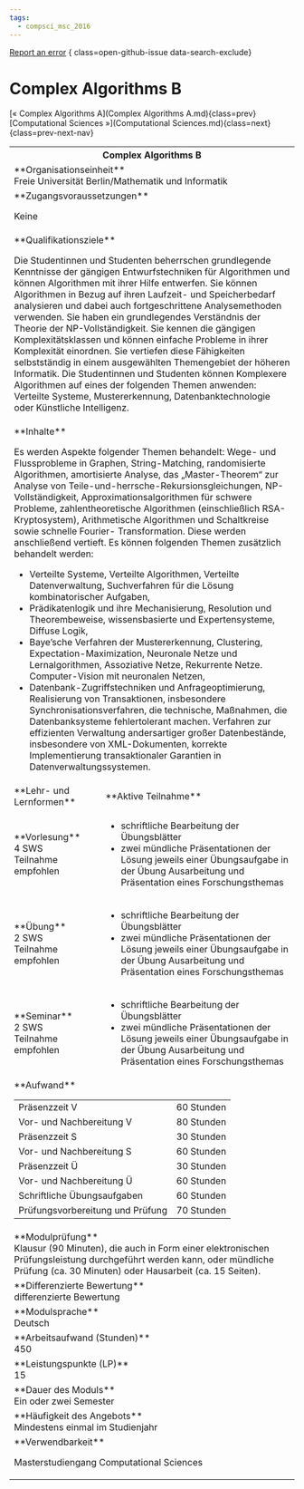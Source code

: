 ```yaml
---
tags:
  - compsci_msc_2016
---
```

[Report an error](https://github.com/SGSSGene/FUB-SUP/issues/new?title=Error%20in%20%22Complex%20Algorithms%20B%22&body=There%20seems%20to%20be%20an%20error%20in%20module%20%22Complex%20Algorithms%20B%22%2E%0A%0A%3CDescribe%20here%20a%20slightly%20more%20detailed%20description%20of%20what%20is%20wrong%3E&labels=bug)
{ class=open-github-issue data-search-exclude}

# Complex Algorithms B

[« Complex Algorithms A](Complex Algorithms A.md){class=prev}
[Computational Sciences »](Computational Sciences.md){class=next}
{class=prev-next-nav}

<table markdown id="moduledesc">
<tr markdown class="moduledesc_head"><th colspan="2">Complex Algorithms B </th></tr>
<tr markdown><td colspan="2">**Organisationseinheit**   <br>Freie Universität Berlin/Mathematik und Informatik</td></tr>


<tr markdown><td colspan="2">**Zugangsvoraussetzungen** <br>

Keine


</td></tr>
<tr markdown><td colspan="2">**Qualifikationsziele**    <br>

Die Studentinnen und Studenten beherrschen grundlegende Kenntnisse der
gängigen Entwurfstechniken für Algorithmen und können Algorithmen mit ihrer
Hilfe entwerfen. Sie können Algorithmen in Bezug auf ihren Laufzeit- und
Speicherbedarf analysieren und dabei auch fortgeschrittene Analysemethoden
verwenden. Sie haben ein grundlegendes Verständnis der Theorie der
NP-Vollständigkeit. Sie kennen die gängigen Komplexitätsklassen und können
einfache Probleme in ihrer Komplexität einordnen. Sie vertiefen diese
Fähigkeiten selbstständig in einem ausgewählten Themengebiet der höheren
Informatik. Die Studentinnen und Studenten können Komplexere Algorithmen auf
eines der folgenden Themen anwenden: Verteilte Systeme, Mustererkennung,
Datenbanktechnologie oder Künstliche Intelligenz.


</td></tr>
<tr markdown><td colspan="2">**Inhalte**                <br>

Es werden Aspekte folgender Themen behandelt: Wege- und Flussprobleme in
Graphen, String-Matching, randomisierte Algorithmen, amortisierte Analyse,
das „Master-Theorem“ zur Analyse von
Teile-und-herrsche-Rekursionsgleichungen, NP-Vollständigkeit,
Approximationsalgorithmen für schwere Probleme, zahlentheoretische
Algorithmen (einschließlich RSA-Kryptosystem), Arithmetische Algorithmen und
Schaltkreise sowie schnelle Fourier- Transformation. Diese werden
anschließend vertieft. Es können folgenden Themen zusätzlich behandelt
werden:

- Verteilte Systeme, Verteilte Algorithmen, Verteilte Datenverwaltung,
  Suchverfahren für die Lösung kombinatorischer Aufgaben,
- Prädikatenlogik und ihre Mechanisierung, Resolution und Theorembeweise,
  wissensbasierte und Expertensysteme, Diffuse Logik,
- Baye’sche Verfahren der Mustererkennung, Clustering,
  Expectation-Maximization, Neuronale Netze und Lernalgorithmen, Assoziative
  Netze, Rekurrente Netze. Computer-Vision mit neuronalen Netzen,
- Datenbank-Zugriffstechniken und Anfrageoptimierung, Realisierung von
  Transaktionen, insbesondere Synchronisationsverfahren, die technische,
  Maßnahmen, die Datenbanksysteme fehlertolerant machen. Verfahren zur
  effizienten Verwaltung andersartiger großer Datenbestände, insbesondere
  von XML-Dokumenten, korrekte Implementierung transaktionaler Garantien in
  Datenverwaltungssystemen.


</td></tr>

<tr markdown><td>**Lehr- und Lernformen**</td><td>**Aktive Teilnahme**</td></tr>
<tr markdown><td> **Vorlesung** <br>4 SWS <br> Teilnahme empfohlen</td><td>

- schriftliche Bearbeitung der Übungsblätter
- zwei mündliche Präsentationen der Lösung jeweils einer Übungsaufgabe in der Übung
  Ausarbeitung und Präsentation eines Forschungsthemas
</td></tr>
<tr markdown><td> **Übung** <br>2 SWS <br> Teilnahme empfohlen</td><td>

- schriftliche Bearbeitung der Übungsblätter
- zwei mündliche Präsentationen der Lösung jeweils einer Übungsaufgabe in der Übung
  Ausarbeitung und Präsentation eines Forschungsthemas
</td></tr>
<tr markdown><td> **Seminar** <br>2 SWS <br> Teilnahme empfohlen</td><td>

- schriftliche Bearbeitung der Übungsblätter
- zwei mündliche Präsentationen der Lösung jeweils einer Übungsaufgabe in der Übung
  Ausarbeitung und Präsentation eines Forschungsthemas
</td></tr>
<tr markdown><td colspan="2">**Aufwand**                <br>
<table class="aufwand_table">
<tr><td>Präsenzzeit V</td><td>60 Stunden</td></tr>
<tr><td>Vor- und Nachbereitung V</td><td>80 Stunden</td></tr>
<tr><td>Präsenzzeit S</td><td>30 Stunden</td></tr>
<tr><td>Vor- und Nachbereitung S</td><td>60 Stunden</td></tr>
<tr><td>Präsenzzeit Ü</td><td>30 Stunden</td></tr>
<tr><td>Vor- und Nachbereitung Ü</td><td>60 Stunden</td></tr>
<tr><td>Schriftliche Übungsaufgaben</td><td>60 Stunden</td></tr>
<tr><td>Prüfungsvorbereitung und Prüfung</td><td>70 Stunden</td></tr>
</table>

</td></tr>
<tr markdown><td colspan="2">**Modulprüfung**             <br>Klausur (90 Minuten), die auch in Form einer elektronischen Prüfungsleistung
durchgeführt werden kann, oder mündliche Prüfung (ca. 30 Minuten) oder
Hausarbeit (ca. 15 Seiten).


</td></tr>
<tr markdown><td colspan="2">**Differenzierte Bewertung** <br>differenzierte Bewertung

</td></tr>
<tr markdown><td colspan="2">**Modulsprache**             <br>Deutsch</td></tr>
<tr markdown><td colspan="2">**Arbeitsaufwand (Stunden)** <br>450</td></tr>
<tr markdown><td colspan="2">**Leistungspunkte (LP)**     <br>15</td></tr>
<tr markdown><td colspan="2">**Dauer des Moduls**         <br>Ein oder zwei Semester</td></tr>
<tr markdown><td colspan="2">**Häufigkeit des Angebots**  <br>Mindestens einmal im Studienjahr</td></tr>
<tr markdown><td colspan="2">**Verwendbarkeit**           <br>

Masterstudiengang Computational Sciences


</td></tr>


</table>
